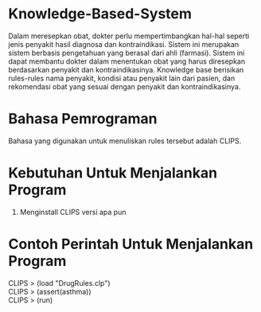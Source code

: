 # Knowledge-Based-System
Dalam meresepkan obat, dokter perlu mempertimbangkan hal-hal seperti jenis penyakit hasil diagnosa dan kontraindikasi. Sistem ini merupakan sistem berbasis pengetahuan yang berasal dari ahli (farmasi). Sistem ini dapat membantu dokter dalam menentukan obat yang harus diresepkan berdasarkan penyakit dan kontraindikasinya. Knowledge base berisikan rules-rules nama penyakit, kondisi atau penyakit lain dari pasien, dan rekomendasi obat yang sesuai dengan penyakit dan kontraindikasinya.
# Bahasa Pemrograman
Bahasa yang digunakan untuk menuliskan rules tersebut adalah CLIPS.
# Kebutuhan Untuk Menjalankan Program
1. Menginstall CLIPS versi apa pun
# Contoh Perintah Untuk Menjalankan Program
CLIPS > (load "DrugRules.clp") <br />
CLIPS > (assert(asthma)) <br />
CLIPS > (run)
